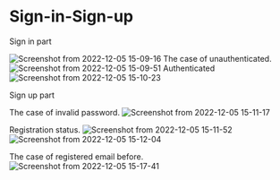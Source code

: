 # Sign-in-Sign-up

Sign in part

![Screenshot from 2022-12-05 15-09-16](https://user-images.githubusercontent.com/91268003/205664142-ac243e53-d7b4-4d6c-85a4-d4bfb50cc17b.png)
The case of unauthenticated.
![Screenshot from 2022-12-05 15-09-51](https://user-images.githubusercontent.com/91268003/205664313-114f272d-e1d8-429e-ac13-0ca9e9fdf606.png)
Authenticated
![Screenshot from 2022-12-05 15-10-23](https://user-images.githubusercontent.com/91268003/205664371-f5efb9dd-ebf9-4037-9040-49f737e74e47.png)

Sign up part

The case of invalid password.
![Screenshot from 2022-12-05 15-11-17](https://user-images.githubusercontent.com/91268003/205664382-97d38e4e-7668-4497-af00-ccfd51cde4ee.png)

Registration status.
![Screenshot from 2022-12-05 15-11-52](https://user-images.githubusercontent.com/91268003/205664393-1dd7229a-5eb3-4b6d-b354-f90d34b78036.png)
![Screenshot from 2022-12-05 15-12-04](https://user-images.githubusercontent.com/91268003/205664402-a90d675f-adc1-4150-8ec4-52c719034d0b.png)

The case of registered email before.
![Screenshot from 2022-12-05 15-17-41](https://user-images.githubusercontent.com/91268003/205664445-1ce7ecaa-35e7-4f01-aac0-f6e556d9a4a3.png)
